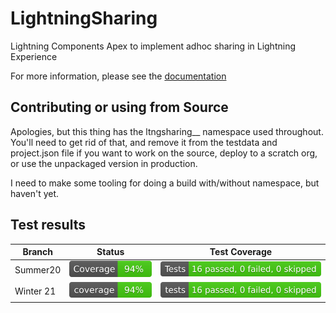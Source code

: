 # LightningSharing

Lightning Components  Apex to implement adhoc sharing in Lightning Experience

For more information, please see the <a href="https://salesforce.quip.com/AJeQA2j2bMw5">documentation</a>

## Contributing or using from Source
Apologies, but this thing has the ltngsharing__ namespace used throughout.  You'll need to get rid of that, and remove it from the testdata and project.json file if you want to work on the source, deploy to a scratch org, or use the unpackaged version in production.

I need to make some tooling for doing a build with/without namespace, but haven't yet.

## Test results

| Branch   | Status                               | Test Coverage                      |
| -------- | ------------------------------------ | ---------------------------------- |
| Summer20 | ![Status](asset/Status_Summer20.svg) | ![Tests](asset/Tests_Summer20.svg) |
| Winter 21 | ![Status](asset/Status_Winter-21.svg) | ![Tests](asset/Tests_Winter-21.svg) |

